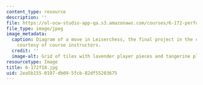 ```yaml
---
content_type: resource
description: ''
file: https://ol-ocw-studio-app-qa.s3.amazonaws.com/courses/6-172-performance-engineering-of-software-systems-fall-2018/2ea5b1550197db095fcb82df55203675_6-172f18.jpg
file_type: image/jpeg
image_metadata:
  caption: Diagram of a move in Leiserchess, the final project in the course. Image
    courtesy of course instructors.
  credit: ''
  image-alt: Grid of tiles with lavender player pieces and tangerine player pieces.
resourcetype: Image
title: 6-172f18.jpg
uid: 2ea5b155-0197-db09-5fcb-82df55203675
---
```

